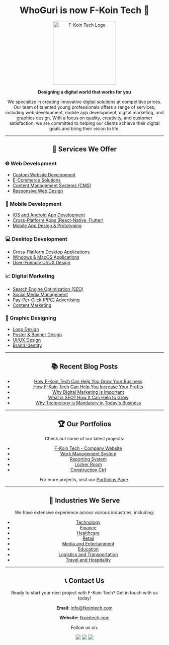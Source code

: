 <div align="center">
  <h1>WhoGuri is now F-Koin Tech 🚀</h1>
  <img src="https://yourlogo.com/logo.png" alt="F-Koin Tech Logo" width="200"/>
  <p><strong>Designing a digital world that works for you</strong></p>
  <p>We specialize in creating innovative digital solutions at competitive prices. Our team of talented young professionals offers a range of services, including web development, mobile app development, digital marketing, and graphics design. With a focus on quality, creativity, and customer satisfaction, we are committed to helping our clients achieve their digital goals and bring their vision to life.</p>
</div>

<hr/>

<div align="center">
  <h2>🚀 Services We Offer</h2>
</div>

<div>
  <h3>🌐 Web Development</h3>
  <ul>
    <li><a href="https://www.fkointech.com/service/web-development" target="_blank">Custom Website Development</a></li>
    <li><a href="https://www.fkointech.com/service/e-commerce-development" target="_blank">E-Commerce Solutions</a></li>
    <li><a href="https://www.fkointech.com/service/web-development" target="_blank">Content Management Systems (CMS)</a></li>
    <li><a href="https://www.fkointech.com/service/web-development" target="_blank">Responsive Web Design</a></li>
  </ul>
</div>

<div>
  <h3>📱 Mobile Development</h3>
  <ul>
    <li><a href="https://www.fkointech.com/service/mobile-app-development" target="_blank">iOS and Android App Development</a></li>
    <li><a href="https://www.fkointech.com/service/mobile-app-development" target="_blank">Cross-Platform Apps (React-Native, Flutter)</a></li>
    <li><a href="https://www.fkointech.com/service/mobile-app-development" target="_blank">Mobile App Design & Prototyping</a></li>
  </ul>
</div>

<div>
  <h3>💻 Desktop Development</h3>
  <ul>
    <li><a href="https://www.fkointech.com/service/desktop-app-development" target="_blank">Cross-Platform Desktop Applications</a></li>
    <li><a href="https://www.fkointech.com/service/desktop-app-development" target="_blank">Windows & MacOS Applications</a></li>
    <li><a href="https://www.fkointech.com/service/desktop-app-development" target="_blank">User-Friendly UI/UX Design</a></li>
  </ul>
</div>

<div>
  <h3>📈 Digital Marketing</h3>
  <ul>
    <li><a href="https://www.fkointech.com/service/digital-marketing" target="_blank">Search Engine Optimization (SEO)</a></li>
    <li><a href="https://www.fkointech.com/service/digital-marketing" target="_blank">Social Media Management</a></li>
    <li><a href="https://www.fkointech.com/service/digital-marketing" target="_blank">Pay-Per-Click (PPC) Advertising</a></li>
    <li><a href="https://www.fkointech.com/service/digital-marketing" target="_blank">Content Marketing</a></li>
  </ul>
</div>

<div>
  <h3>🎨 Graphic Designing</h3>
  <ul>
    <li><a href="https://www.fkointech.com/service/graphic-designing" target="_blank">Logo Design</a></li>
    <li><a href="https://www.fkointech.com/service/graphic-designing" target="_blank">Poster & Banner Design</a></li>
    <li><a href="https://www.fkointech.com/service/graphic-designing" target="_blank">UI/UX Design</a></li>
    <li><a href="https://www.fkointech.com/service/graphic-designing" target="_blank">Brand Identity</a></li>
  </ul>
</div>

<hr/>

<div align="center">
  <h2>📚 Recent Blog Posts</h2>
  <ul>
    <li><a href="https://www.fkointech.com/blog/how-fkointech-can-help-you-grow-your-business" target="_blank">How F-Koin Tech Can Help You Grow Your Business</a></li>
    <li><a href="https://www.fkointech.com/blog/how-fkointech-can-help-you-increase-your-profits" target="_blank">How F-Koin Tech Can Help You Increase Your Profits</a></li>
    <li><a href="https://www.fkointech.com/blog/why-digital-marketing-is-important" target="_blank">Why Digital Marketing is Important</a></li>
    <li><a href="https://www.fkointech.com/blog/what-is-SEO-How-it-can-help-to-grow" target="_blank">What is SEO? How It Can Help to Grow</a></li>
    <li><a href="https://www.fkointech.com/blog/why-technology-is-mandatory-in-todays-business" target="_blank">Why Technology is Mandatory in Today's Business</a></li>
  </ul>
</div>

<hr/>

<div align="center">
  <h2>🏆 Our Portfolios</h2>
  <p>Check out some of our latest projects:</p>
  <ul>
    <li><a href="https://www.fkointech.com/portfolio/fkointech" target="_blank">F-Koin Tech - Company Website</a></li>
    <li><a href="https://www.fkointech.com/portfolio/work-management-system" target="_blank">Work Management System</a></li>
    <li><a href="https://www.fkointech.com/portfolio/reporting-system" target="_blank">Reporting System</a></li>
    <li><a href="https://www.fkointech.com/portfolio/locker-room" target="_blank">Locker Room</a></li>
    <li><a href="https://www.fkointech.com/portfolio/construction-ctrl" target="_blank">Construction Ctrl</a></li>
  </ul>
  <p>For more projects, visit our <a href="https://www.fkointech.com/portfolios" target="_blank">Portfolios Page</a>.</p>
</div>

<hr/>

<div align="center">
  <h2>💼 Industries We Serve</h2>
  <p>We have extensive experience across various industries, including:</p>
  <ul>
    <li><a href="https://www.fkointech.com/industry/technology" target="_blank">Technology</a></li>
    <li><a href="https://www.fkointech.com/industry/finance" target="_blank">Finance</a></li>
    <li><a href="https://www.fkointech.com/industry/healthcare" target="_blank">Healthcare</a></li>
    <li><a href="https://www.fkointech.com/industry/retail" target="_blank">Retail</a></li>
    <li><a href="https://www.fkointech.com/industry/media-and-entertainment" target="_blank">Media and Entertainment</a></li>
    <li><a href="https://www.fkointech.com/industry/education" target="_blank">Education</a></li>
    <li><a href="https://www.fkointech.com/industry/logistics-and-transportation" target="_blank">Logistics and Transportation</a></li>
    <li><a href="https://www.fkointech.com/industry/travel-and-hospitality" target="_blank">Travel and Hospitality</a></li>
  </ul>
</div>

<hr/>

<div align="center">
  <h2>📞 Contact Us</h2>
  <p>Ready to start your next project with F-Koin Tech? Get in touch with us today!</p>
  <p><strong>Email:</strong> <a href="mailto:info@fkointech.com">info@fkointech.com</a></p>
  <p><strong>Website:</strong> <a href="https://www.fkointech.com" target="_blank">fkointech.com</a></p>
</div>

<div align="center">
  <p>Follow us on:</p>
  <a href="https://www.linkedin.com/company/f-koin-tech" target="_blank"><img src="https://img.icons8.com/color/48/000000/linkedin.png"/></a>
  <a href="https://twitter.com/fkointech" target="_blank"><img src="https://img.icons8.com/color/48/000000/twitter.png"/></a>
  <a href="https://www.facebook.com/fkointech" target="_blank"><img src="https://img.icons8.com/color/48/000000/facebook.png"/></a>
</div>
